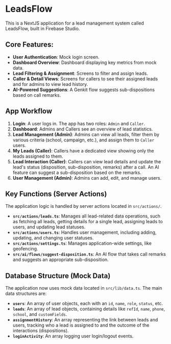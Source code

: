 # LeadsFlow

This is a NextJS application for a lead management system called LeadsFlow, built in Firebase Studio.

## Core Features:

- **User Authentication**: Mock login screen.
- **Dashboard Overview**: Dashboard displaying key metrics from mock data.
- **Lead Filtering & Assignment**: Screens to filter and assign leads.
- **Caller & Detail Views**: Screens for callers to see their assigned leads and for admins to view lead history.
- **AI-Powered Suggestions**: A Genkit flow suggests sub-dispositions based on call remarks.

## App Workflow

1.  **Login**: A user logs in. The app has two roles: `Admin` and `Caller`.
2.  **Dashboard**: Admins and Callers see an overview of lead statistics.
3.  **Lead Management (Admin)**: Admins can view all leads, filter them by various criteria (school, campaign, etc.), and assign them to `Caller` users.
4.  **My Leads (Caller)**: Callers have a dedicated view showing only the leads assigned to them.
5.  **Lead Interaction (Caller)**: Callers can view lead details and update the lead's status (disposition, sub-disposition, remarks) after a call. An AI feature can suggest a sub-disposition based on the remarks.
6.  **User Management (Admin)**: Admins can add, edit, and manage users.

## Key Functions (Server Actions)

The application logic is handled by server actions located in `src/actions/`.

-   **`src/actions/leads.ts`**: Manages all lead-related data operations, such as fetching all leads, getting details for a single lead, assigning leads to users, and updating lead statuses.
-   **`src/actions/users.ts`**: Handles user management, including adding, updating, and changing user statuses.
-   **`src/actions/settings.ts`**: Manages application-wide settings, like geofencing.
-   **`src/ai/flows/suggest-disposition.ts`**: An AI flow that takes call remarks and suggests an appropriate sub-disposition.

## Database Structure (Mock Data)

The application now uses mock data located in `src/lib/data.ts`. The main data structures are:

-   **`users`**: An array of user objects, each with an `id`, `name`, `role`, `status`, etc.
-   **`leads`**: An array of lead objects, containing details like `refId`, `name`, `phone`, `school`, and `customFields`.
-   **`assignmentHistory`**: An array representing the link between leads and users, tracking who a lead is assigned to and the outcome of the interactions (dispositions).
-   **`loginActivity`**: An array logging user login/logout events.
